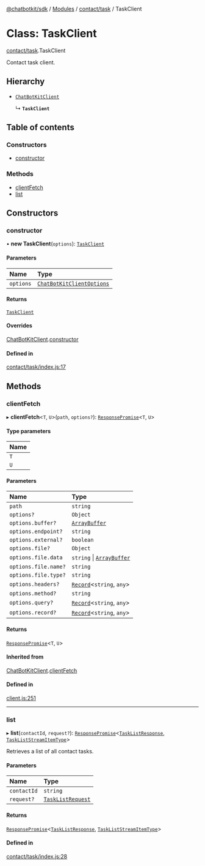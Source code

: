 [@chatbotkit/sdk](../README.md) / [Modules](../modules.md) / [contact/task](../modules/contact_task.md) / TaskClient

# Class: TaskClient

[contact/task](../modules/contact_task.md).TaskClient

Contact task client.

## Hierarchy

- [`ChatBotKitClient`](client.ChatBotKitClient.md)

  ↳ **`TaskClient`**

## Table of contents

### Constructors

- [constructor](contact_task.TaskClient.md#constructor)

### Methods

- [clientFetch](contact_task.TaskClient.md#clientfetch)
- [list](contact_task.TaskClient.md#list)

## Constructors

### constructor

• **new TaskClient**(`options`): [`TaskClient`](contact_task.TaskClient.md)

#### Parameters

| Name | Type |
| :------ | :------ |
| `options` | [`ChatBotKitClientOptions`](../interfaces/client.ChatBotKitClientOptions.md) |

#### Returns

[`TaskClient`](contact_task.TaskClient.md)

#### Overrides

[ChatBotKitClient](client.ChatBotKitClient.md).[constructor](client.ChatBotKitClient.md#constructor)

#### Defined in

[contact/task/index.js:17](https://github.com/chatbotkit/node-sdk/blob/main/packages/sdk/src/contact/task/index.js#L17)

## Methods

### clientFetch

▸ **clientFetch**\<`T`, `U`\>(`path`, `options?`): [`ResponsePromise`](client.ResponsePromise.md)\<`T`, `U`\>

#### Type parameters

| Name |
| :------ |
| `T` |
| `U` |

#### Parameters

| Name | Type |
| :------ | :------ |
| `path` | `string` |
| `options?` | `Object` |
| `options.buffer?` | [`ArrayBuffer`]( https://developer.mozilla.org/docs/Web/JavaScript/Reference/Global_Objects/ArrayBuffer ) |
| `options.endpoint?` | `string` |
| `options.external?` | `boolean` |
| `options.file?` | `Object` |
| `options.file.data` | `string` \| [`ArrayBuffer`]( https://developer.mozilla.org/docs/Web/JavaScript/Reference/Global_Objects/ArrayBuffer ) |
| `options.file.name?` | `string` |
| `options.file.type?` | `string` |
| `options.headers?` | [`Record`]( https://www.typescriptlang.org/docs/handbook/utility-types.html#recordkeys-type )\<`string`, `any`\> |
| `options.method?` | `string` |
| `options.query?` | [`Record`]( https://www.typescriptlang.org/docs/handbook/utility-types.html#recordkeys-type )\<`string`, `any`\> |
| `options.record?` | [`Record`]( https://www.typescriptlang.org/docs/handbook/utility-types.html#recordkeys-type )\<`string`, `any`\> |

#### Returns

[`ResponsePromise`](client.ResponsePromise.md)\<`T`, `U`\>

#### Inherited from

[ChatBotKitClient](client.ChatBotKitClient.md).[clientFetch](client.ChatBotKitClient.md#clientfetch)

#### Defined in

[client.js:251](https://github.com/chatbotkit/node-sdk/blob/main/packages/sdk/src/client.js#L251)

___

### list

▸ **list**(`contactId`, `request?`): [`ResponsePromise`](client.ResponsePromise.md)\<[`TaskListResponse`](../modules/contact_task_v1.md#tasklistresponse), [`TaskListStreamItemType`](../modules/contact_task_v1.md#taskliststreamitemtype)\>

Retrieves a list of all contact tasks.

#### Parameters

| Name | Type |
| :------ | :------ |
| `contactId` | `string` |
| `request?` | [`TaskListRequest`](../modules/contact_task_v1.md#tasklistrequest) |

#### Returns

[`ResponsePromise`](client.ResponsePromise.md)\<[`TaskListResponse`](../modules/contact_task_v1.md#tasklistresponse), [`TaskListStreamItemType`](../modules/contact_task_v1.md#taskliststreamitemtype)\>

#### Defined in

[contact/task/index.js:28](https://github.com/chatbotkit/node-sdk/blob/main/packages/sdk/src/contact/task/index.js#L28)
